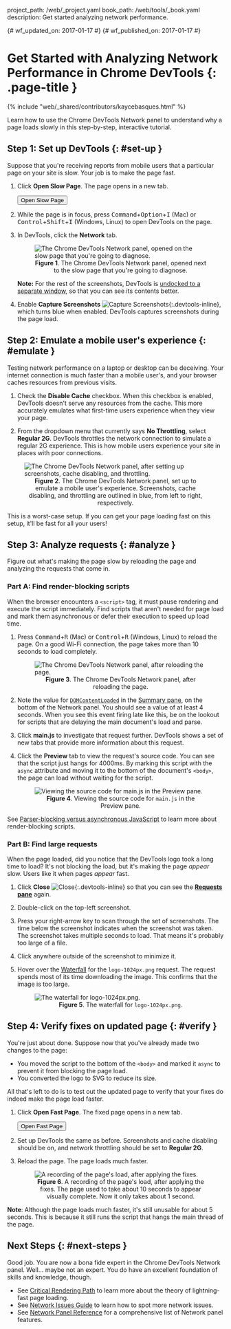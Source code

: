 project_path: /web/_project.yaml
book_path: /web/tools/_book.yaml
description: Get started analyzing network performance.

{# wf_updated_on: 2017-01-17 #}
{# wf_published_on: 2017-01-17 #}

<style>
.devtools-inline {
  max-height: 1em;
  vertical-align: middle;
}
figcaption {
  text-align: center;
}
</style>

# Get Started with Analyzing Network Performance in Chrome DevTools {: .page-title }

{% include "web/_shared/contributors/kaycebasques.html" %}

Learn how to use the Chrome DevTools Network panel to understand why a page
loads slowly in this step-by-step, interactive tutorial.

## Step 1: Set up DevTools {: #set-up }

Suppose that you're receiving reports from mobile users that a particular page
on your site is slow. Your job is to make the page fast.

1. Click **Open Slow Page**. The page opens in a new tab.

     <a href="https://googlechrome.github.io/devtools-samples/network/gs/v1.html"
       target="devtools" class="gc-analytics-event" rel="noopener noreferrer"
       data-category="DevTools / Network / Get Started"
       data-label="Slow Page Opened">
       <button>Open Slow Page</button>
     </a>

1. While the page is in focus, press
   <kbd>Command</kbd>+<kbd>Option</kbd>+<kbd>I</kbd> (Mac) or
   <kbd>Control</kbd>+<kbd>Shift</kbd>+<kbd>I</kbd> (Windows, Linux) to
   open DevTools on the page.

1. In DevTools, click the **Network** tab.

     <figure>
       <img src="imgs/get-started-network-panel.png"
         alt="The Chrome DevTools Network panel, opened on the slow
              page that you're going to diagnose.">
       <figcaption>
         <b>Figure 1</b>. The Chrome DevTools Network panel, opened next to
         the slow page that you're going to diagnose.
       </figcaption>
     </figure>

     <aside class="note">
       <b>Note:</b> For the rest of the screenshots, DevTools is <a
       href="/web/tools/chrome-devtools/ui#placement" target="_blank">
       undocked to a separate window</a>, so that you can see its contents
       better.
     </aside>

1. Enable **Capture Screenshots** ![Capture
   Screenshots][screenshots]{:.devtools-inline}, which turns blue when enabled.
   DevTools captures screenshots during the page load.

## Step 2: Emulate a mobile user's experience {: #emulate }

Testing network performance on a laptop or desktop can be deceiving. Your
internet connection is much faster than a mobile user's, and your browser
caches resources from previous visits.

1. Check the **Disable Cache** checkbox. When this
   checkbox is enabled, DevTools doesn't serve any resources from the cache.
   This more accurately emulates what first-time users experience when they
   view your page.

1. From the dropdown menu that currently says **No Throttling**, select
   **Regular 2G**. DevTools throttles the network connection to simulate a
   regular 2G experience. This is how mobile users experience your site
   in places with poor connections.

<figure>
  <img src="imgs/get-started-setup.svg"
    alt="The Chrome DevTools Network panel, after setting up screenshots,
         cache disabling, and throttling.">
  <figcaption>
    <b>Figure 2</b>. The Chrome DevTools Network panel, set up to emulate
    a mobile user's experience. Screenshots, cache
    disabling, and throttling are outlined in blue, from left to right,
    respectively.
  </figcaption>
</figure>

This is a worst-case setup. If you can get your page
loading fast on this setup, it'll be fast for all your users!

[screenshots]: imgs/capture-screenshots.png

## Step 3: Analyze requests {: #analyze }

Figure out what's making the page slow by reloading the page and analyzing
the requests that come in.

### Part A: Find render-blocking scripts

When the browser encounters a `<script>` tag, it must pause rendering and
execute the script immediately. Find scripts that aren't needed for page load
and mark them asynchronous or defer their execution to speed up load time.

1. Press <kbd>Command</kbd>+<kbd>R</kbd> (Mac) or
   <kbd>Control</kbd>+<kbd>R</kbd> (Windows, Linux) to reload the page.
   On a good Wi-Fi connection, the page takes more than 10 seconds to load
   completely.

     <figure>
       <img src="imgs/get-started-post-load.png"
         alt="The Chrome DevTools Network panel, after reloading the page.">
       <figcaption>
         <b>Figure 3</b>. The Chrome DevTools Network panel, after reloading
         the page.
       </figcaption>
     </figure>

1. Note the value for [`DOMContentLoaded`][DOMContentLoaded] in the [Summary
   pane](reference#summary), on the bottom of the Network panel.
   You should see a value of at least 4 seconds. When you see this event
   firing late like this, be on the lookout for scripts that are delaying
   the main document's load and parse.

1. Click **main.js** to investigate that request further. DevTools shows a
   set of new tabs that provide more information about this request.

1. Click the **Preview** tab to view the request's source code. You can
   see that the script just hangs for 4000ms.
   By marking this script with the `async` attribute and moving
   it to the bottom of the document's `<body>`, the page
   can load without waiting for the script.

     <figure>
       <img src="imgs/get-started-preview.png"
         alt="Viewing the source code for main.js in the Preview pane.">
       <figcaption>
         <b>Figure 4</b>. Viewing the source code for <code>main.js</code> in
         the Preview pane.
       </figcaption>
     </figure>

See [Parser-blocking versus asynchronous JavaScript][async] to learn more
about render-blocking scripts.

### Part B: Find large requests

When the page loaded, did you notice that the DevTools logo took a long
time to load? It's not blocking the load, but it's making the page *appear*
slow. Users like it when pages *appear* fast.

1. Click **Close** ![Close][close]{:.devtools-inline} so that you can see
   the [**Requests pane**](reference#requests) again.

1. Double-click on the top-left screenshot.

1. Press your right-arrow key to scan through the set of screenshots. The
   time below the screenshot indicates when the screenshot was taken. The
   screenshot takes multiple seconds to load. That means it's probably
   too large of a file.

1. Click anywhere outside of the screenshot to minimize it.

1. Hover over the [Waterfall](reference#waterfall) for the `logo-1024px.png`
   request. The request spends most of its time
   downloading the image. This confirms that the image is too large.

     <figure>
       <img src="imgs/get-started-waterfall.png"
         alt="The waterfall for logo-1024px.png.">
       <figcaption>
         <b>Figure 5</b>. The waterfall for <code>logo-1024px.png</code>.
       </figcaption>
     </figure>

[DOMContentLoaded]: https://developer.mozilla.org/en-US/docs/Web/Events/DOMContentLoaded

[async]: /web/fundamentals/performance/critical-rendering-path/adding-interactivity-with-javascript#parser_blocking_versus_asynchronous_javascript

[close]: imgs/close.png 

## Step 4: Verify fixes on updated page {: #verify }

You're just about done. Suppose now that you've already made two changes to
the page:

* You moved the script to the bottom of the `<body>` and marked it `async`
  to prevent it from blocking the page load.
* You converted the logo to SVG to reduce its size.

All that's left to do is to test out the updated page to verify that your
fixes do indeed make the page load faster.

1. Click **Open Fast Page**. The fixed page opens in a new tab.

     <a href="https://googlechrome.github.io/devtools-samples/network/gs/v2.html"
       target="devtools" class="gc-analytics-event" rel="noopener noreferrer"
       data-category="DevTools / Network / Get Started"
       data-label="Fast Page Opened">
       <button>Open Fast Page</button>
     </a>

1. Set up DevTools the same as before. Screenshots and cache disabling should
   be on, and network throttling should be set to **Regular 2G**.
1. Reload the page. The page loads much faster.

     <figure>
       <img src="imgs/get-started-post-fix.png"
         alt="A recording of the page's load, after applying the fixes.">
       <figcaption>
         <b>Figure 6</b>. A recording of the page's load, after applying the
         fixes. The page used to take about 10 seconds to appear visually
         complete. Now it only takes about 1 second.
       </figcaption>
     </figure>

<aside class="note">
  <b>Note</b>: Although the page loads much faster, it's still unusable for
  about 5 seconds. This is because it still runs the script that hangs
  the main thread of the page.
</aside>

## Next Steps {: #next-steps }

Good job. You are now a bona fide expert in the Chrome DevTools Network
panel. Well... maybe not an expert. You do have an excellent foundation
of skills and knowledge, though.

* See <a class="gc-analytics-event" data-category="DevTools / Network /
  Get Started" data-label="Next Steps / CRP"
  href="/web/fundamentals/performance/critical-rendering-path">Critical
  Rendering Path</a> to learn more about the theory of lightning-fast page
  loading.
* See <a class="gc-analytics-event" data-category="DevTools / Network /
  Get Started" data-label="Next Steps / Issues Guide" href="issues">Network
  Issues Guide</a> to learn how to spot more network issues.
* See <a class="gc-analytics-event" data-category="DevTools / Network /
  Get Started" data-label="Next Steps / Reference" href="reference">Network
  Panel Reference</a> for a comprehensive list of Network panel features.
